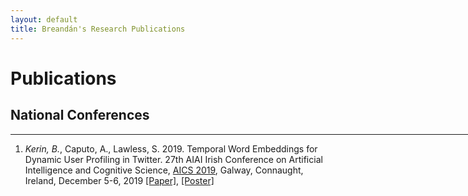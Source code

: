 ```yaml
---
layout: default
title: Breandán's Research Publications
---
```


# Publications 

## National Conferences 
<hr width="900px">

1. _Kerin, B._, Caputo, A., Lawless, S. 2019. Temporal Word Embeddings for Dynamic User Profiling in Twitter. 
27th AIAI Irish Conference on Artificial Intelligence and Cognitive Science, <a href="http://aics2019.datascienceinstitute.ie/index.html" target="_blank">AICS 2019</a>, Galway, Connaught, Ireland, December 5-6, 2019
<a href="http://aics2019.datascienceinstitute.ie/papers/aics_43.pdf" target="_blank">[Paper]</a>, <a href="/files/AICS_poster_Breandan.pdf" target="_blank">[Poster]</a> 